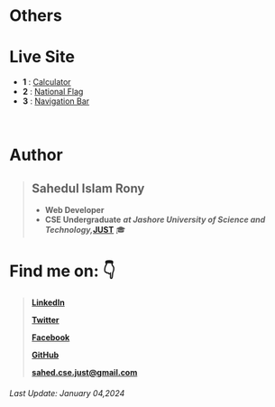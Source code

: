 # Others 

# Live Site

- **1** : [Calculator](https://sahedulislamrony.github.io/projects/others/calculator.html)
- **2** : [National Flag](https://sahedulislamrony.github.io/projects/others/national_flag.html)
- **3** : [Navigation Bar](https://sahedulislamrony.github.io/projects/others/navbar.html)

<br/>


# Author
> ## Sahedul Islam Rony
> - **Web Developer**
> - **CSE Undergraduate** ***at Jashore University of Science and Technology,***[**JUST**](https://just.edu.bd) 🎓




# Find me on: 👇

> [**LinkedIn**](https://www.linkedin.com/in/sahedulislamrony)
> 
> [**Twitter**](https://www.twitter.com/i_am_Sahed)
> 
>  [**Facebook**](https://www.fb.me/sahedulislamFB)
>
>  [**GitHub**](https://github.com/sahedulislamrony)
>
>  [**sahed.cse.just@gmail.com**](mailto:sahed.cse.just@gmail.com)


###### Last Update: January 04,2024
